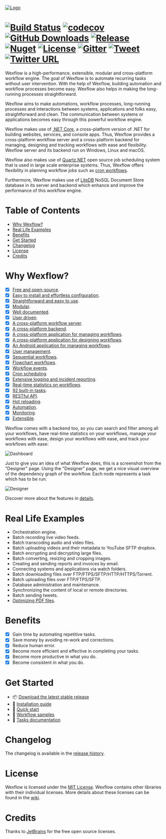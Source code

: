 
[![Logo](https://aelassas.github.io/wexflow/images/wexflow-2.jpg "Wexflow")](https://wexflow.github.io/)

<!--
# <a href="https://wexflow.github.io/"><img alt="Wexflow" src="https://aelassas.github.io/wexflow/images/wexflow-3.6-2.jpg" width="100%"></a>
-->

# [![Build Status](https://ci.appveyor.com/api/projects/status/github/aelassas/Wexflow?svg=true)](https://ci.appveyor.com/project/aelassas/wexflow) [![codecov](https://codecov.io/gh/aelassas/Wexflow/branch/master/graph/badge.svg)](https://codecov.io/gh/aelassas/Wexflow) [![GitHub Downloads](https://img.shields.io/github/downloads/aelassas/Wexflow/total.svg)](https://www.somsubhra.com/github-release-stats/?username=aelassas&repository=Wexflow) [![Release](http://img.shields.io/badge/release-v3.9-brightgreen.svg)](https://github.com/aelassas/Wexflow/releases/latest) [![Nuget](http://img.shields.io/badge/nuget-v3.8.0-blue.svg)](https://www.nuget.org/packages/Wexflow) [![License](http://img.shields.io/badge/license-MIT-blue.svg)](https://github.com/aelassas/Wexflow/blob/master/LICENSE.txt) [![Gitter](https://badges.gitter.im/Join%20Chat.svg)](https://gitter.im/Wexflow/Lobby) [![Tweet](https://img.shields.io/twitter/url/http/shields.io.svg?style=social)](https://twitter.com/intent/tweet?text=Wexflow%20-%20Open%20source%20and%20cross-platform%20workflow%20engine&url=https://wexflow.github.io&via=aelassas_dev) [![Twitter URL](https://img.shields.io/twitter/url/https/twitter.com/fold_left.svg?style=social&label=Follow)](https://twitter.com/aelassas_dev)

<!--
[![Gitter](https://badges.gitter.im/Join%20Chat.svg)](https://gitter.im/Wexflow/Lobby) [![Wiki](https://img.shields.io/badge/github-wiki-181717.svg?maxAge=60)](https://github.com/aelassas/Wexflow/wiki)
-->

<!--
[![NuGet Downloads](https://img.shields.io/nuget/dt/Wexflow.svg)](https://www.nuget.org/packages/Wexflow/)
-->

<!--
[![forthebadge](http://aelassas.github.io/wexflow/images/made-with-c-sharp.svg)](http://forthebadge.com)
[![forthebadge](http://aelassas.github.io/wexflow/images/built-with-love.svg)](http://forthebadge.com)
-->
<!--
[![Logo](https://aelassas.github.io/wexflow/images/wexflow-3.6-2.jpg)](https://wexflow.github.io/)
-->
Wexflow is a high-performance, extensible, modular and cross-platform workflow engine. The goal of Wexflow is to automate recurring tasks without user intervention. With the help of Wexflow, building automation and workflow processes become easy. Wexflow also helps in making the long-running processes straightforward. 

Wexflow aims to make automations, workflow processes, long-running processes and interactions between systems, applications and folks easy, straightforward and clean. The communication between systems or applications becomes easy through this powerful workflow engine.

Wexflow makes use of [.NET Core](https://www.microsoft.com/net/download), a cross-platform version of .NET for building websites, services, and console apps. Thus, Wexflow provides a cross-platform workflow server and a cross-platform backend for managing, designing and tracking workflows with ease and flexibility. Wexflow server and its backend run on Windows, Linux and macOS.

Wexflow also makes use of [Quartz.NET](https://www.quartz-scheduler.net/) open source job scheduling system that is used in large scale enterprise systems. Thus, Wexflow offers flexibility in planning workflow jobs such as [cron workflows](https://github.com/aelassas/Wexflow/wiki/Cron-scheduling).

Furthermore, Wexflow makes use of [LiteDB](http://www.litedb.org/) NoSQL Document Store database in its server and backend which enhance and improve the performance of this workflow engine.

# Table of Contents
- [Why Wexflow?](https://github.com/aelassas/Wexflow#why-wexflow)
- [Real Life Examples](https://github.com/aelassas/Wexflow#real-life-examples)
- [Benefits](https://github.com/aelassas/Wexflow#benefits)
- [Get Started](https://github.com/aelassas/Wexflow#get-started)
- [Changelog](https://github.com/aelassas/Wexflow#changelog)
- [License](https://github.com/aelassas/Wexflow#license)
- [Credits](https://github.com/aelassas/Wexflow#credits)

# Why Wexflow?

- [x] [Free and open-source](https://github.com/aelassas/Wexflow/wiki/Free-and-open-source).
- [x] [Easy to install and effortless configuration](https://github.com/aelassas/Wexflow/wiki/Installation).
- [x] [Straightforward and easy to use](https://github.com/aelassas/Wexflow/wiki/Usage).
- [x] [Modular](https://github.com/aelassas/Wexflow/wiki/Modular).
- [x] [Well documented](https://github.com/aelassas/Wexflow/wiki/).
- [x] [User driven](https://github.com/aelassas/Wexflow/wiki/User-driven).
- [x] [A cross-platform workflow server](https://github.com/aelassas/Wexflow/wiki/Workflow-server).
- [x] [A cross-platform backend](https://github.com/aelassas/Wexflow/wiki/Usage#backend).
- [x] [A cross-platform application for managing workflows](https://github.com/aelassas/Wexflow/wiki/Usage#manager).
- [x] [A cross-platform application for designing workflows](https://github.com/aelassas/Wexflow/wiki/Usage#designer).
- [x] [An Android application for managing workflows](https://github.com/aelassas/Wexflow/wiki/Usage#android-manager).
- [x] [User management](https://github.com/aelassas/Wexflow/wiki/Usage#users).
- [x] [Sequential workflows](https://github.com/aelassas/Wexflow/wiki/Samples#sequential-workflows).
- [x] [Flowchart workflows](https://github.com/aelassas/Wexflow/wiki/Samples#flowchart-workflows).
- [x] [Workflow events](https://github.com/aelassas/Wexflow/wiki/Samples#workflow-events).
- [x] [Cron scheduling](https://github.com/aelassas/Wexflow/wiki/Cron-scheduling).
- [x] [Extensive logging and incident reporting](https://github.com/aelassas/Wexflow/wiki/Logging).
- [x] [Real-time statistics on workflows](https://github.com/aelassas/Wexflow/wiki/Usage#dashboard).
- [x] [92 built-in tasks](https://github.com/aelassas/Wexflow/wiki/Tasks-documentation).
- [x] [RESTful API](https://github.com/aelassas/Wexflow/wiki/RESTful-API).
- [x] [Hot reloading](https://github.com/aelassas/Wexflow/wiki/Hot-reloading).
- [x] [Automation](https://github.com/aelassas/Wexflow/wiki/Automation).
- [x] [Monitoring](https://github.com/aelassas/Wexflow/wiki/Monitoring).
- [x] [Extensible](https://github.com/aelassas/Wexflow/wiki/Extensible).

Wexflow comes with a backend too, so you can search and filter among all your workflows, have real-time statistics on your workflows, manage your workflows with ease, design your workflows with ease, and track your workflows with ease:

![Dashboard](https://aelassas.github.io/wexflow/images/wbo-dashboard-3.2.png)

Just to give you an idea of what Wexflow does, this is a screenshot from the "Designer" page. Using the "Designer" page, we get a nice visual overview of the dependency graph of the workflow. Each node represents a task which has to be run:

![Designer](https://aelassas.github.io/wexflow/images/wbo-designer-3.2.png)

Discover more about the features in [details](https://github.com/aelassas/Wexflow/wiki).

# Real Life Examples

- Orchestration engine.
- Batch recording live video feeds.
- Batch transcoding audio and video files.
- Batch uploading videos and their metadata to YouTube SFTP dropbox.
- Batch encrypting and decrypting large files.
- Batch converting, resizing and cropping images.
- Creating and sending reports and invoices by email.
- Connecting systems and applications via watch folders.
- Batch downloading files over FTP/FTPS/SFTP/HTTP/HTTPS/Torrent.
- Batch uploading files over FTP/FTPS/SFTP.
- Database administration and maintenance.
- Synchronizing the content of local or remote directories.
- Batch sending tweets.
- [Optimizing PDF files](https://blogs.datalogics.com/2018/11/26/wexflow-automating-datalogics-pdf-tools/).

# Benefits

- [x] Gain time by automating repetitive tasks.
- [x] Save money by avoiding re-work and corrections.
- [x] Reduce human error.
- [x] Become more efficient and effective in completing your tasks.
- [x] Become more productive in what you do.
- [x] Become consistent in what you do.

<!--
# Continuous integration

|  Server | Platform | Status |
----------|--------|----------|
| [AppVeyor](https://www.appveyor.com/) (.NET)| Windows |[![Build Status](https://ci.appveyor.com/api/projects/status/github/aelassas/Wexflow?svg=true)](https://ci.appveyor.com/project/aelassas/wexflow)|
|[Bitrise](https://www.bitrise.io/) (Android)| Linux|[![Build Status](https://app.bitrise.io/app/dba3b2d20b9fa08f/status.svg?token=y-XB39RvGk5hta1p-YS2NA&branch=master)](https://app.bitrise.io/app/dba3b2d20b9fa08f)|
|[codecov.io](https://codecov.io)|Windows|[![codecov](https://codecov.io/gh/aelassas/Wexflow/branch/master/graph/badge.svg)](https://codecov.io/gh/aelassas/Wexflow)|
-->

# Get Started
<!--
- [Features](https://github.com/aelassas/Wexflow/wiki)
- [Installation guide](https://github.com/aelassas/Wexflow/wiki/Installation)
- [Quick start](https://github.com/aelassas/Wexflow/wiki/Usage)
- [Workflow samples](https://github.com/aelassas/Wexflow/wiki/Samples)
- [Tasks documentation](https://github.com/aelassas/Wexflow/wiki/Tasks-documentation)
-->

- 📦 [Download the latest stable release](https://github.com/aelassas/Wexflow/releases/latest)
- 💽 [Installation guide](https://github.com/aelassas/Wexflow/wiki/Installation)
- 🚀 [Quick start](https://github.com/aelassas/Wexflow/wiki/Usage)
- 📝 [Workflow samples](https://github.com/aelassas/Wexflow/wiki/Samples)
- 📝 [Tasks documentation](https://github.com/aelassas/Wexflow/wiki/Tasks-documentation)

<!--
# Download

Download the latest release [here](https://github.com/aelassas/Wexflow/releases/latest).

# Awards

- [Best C# Article of January 2017 : Second Prize on CodeProject](https://www.codeproject.com/Articles/1164009/Wexflow-Open-source-workflow-engine-in-Csharp).

# Contribute

Contributions are very welcome!

To contribute to this project, proceed as follows:
- Read the documentation on how to [debug](https://github.com/aelassas/Wexflow/wiki/Debug) Wexflow.
- [Fork](https://guides.github.com/activities/forking/) this repository.
- Clone your fork.
- Branch.
- Make and push your changes.
- Create a [pull request](https://help.github.com/articles/creating-a-pull-request/).
- After your pull request has been reviewed, it can be merged into the repository.
- To run unit tests, follow these [guidelines](https://github.com/aelassas/Wexflow/wiki/How-to-run-unit-tests%3F).

# Bugs and features
  
 If you found any issues with Wexflow, please submit a bug report at the [Issue Tracker](https://github.com/aelassas/Wexflow/issues). Please include the following:
 
  - The version of Wexflow you are using.
  - How to reproduce the issue (a step-by-step description).
  - Expected result.
 
If you'd like to add a feature request please add some details how it is supposed to work.
-->
# Changelog

The changelog is available in the [release history](https://github.com/aelassas/Wexflow/wiki/History).

# License

Wexflow is licensed under the [MIT License](https://github.com/aelassas/Wexflow/blob/master/LICENSE.txt). Wexflow contains other libraries with their individual licenses. More details about these licenses can be found in the [wiki](https://github.com/aelassas/Wexflow/wiki/License).

<!--
# Developers
- [Akram El Assas](https://github.com/aelassas) (Project founder and maintainer)
- [Hans Meyer](https://github.com/HaMster21) 
- [Jan Borup Coyle](https://github.com/janborup) 
- [Alex Higgins](https://github.com/alexhiggins732)
- [Igor Quirino](https://github.com/iquirino)
-->
# Credits

Thanks to [JetBrains](https://www.jetbrains.com) for the free open source licenses.
<!--
Improved and optimized using:

<a href="https://www.jetbrains.com/resharper/"><img src="https://aelassas.github.io/wexflow/images/logo_resharper.gif" alt="Resharper" width="100" /></a>
-->
